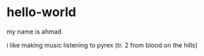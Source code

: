 # hello-world

my name is ahmad 

i like making music
listening to pyrex (tr. 2 from blood on the hills)
